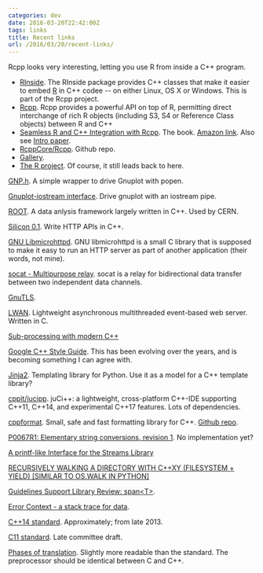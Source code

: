 ```yaml
---
categories: dev
date: 2016-03-20T22:42:00Z
tags: links
title: Recent links
url: /2016/03/20/recent-links/
---
```


Rcpp looks very interesting, letting you use R from inside a C++ program.

- [RInside](http://dirk.eddelbuettel.com/code/rinside.html). The RInside package provides C++ classes that make it easier to embed [R](https://www.r-project.org/) in C++ codee -- on either Linux, OS X or Windows. This is part of the Rcpp project.
- [Rcpp](http://www.rcpp.org/). Rcpp provides a powerful API on top of R, permitting direct interchange of rich R objects (including S3, S4 or Reference Class objects) between R and C++
- [Seamless R and C++ Integration with Rcpp](http://www.rcpp.org/book/). The book. [Amazon link](http://www.amazon.com/Seamless-Integration-Rcpp-Dirk-Eddelbuettel/dp/1461468671). Also see [Intro paper](http://dirk.eddelbuettel.com/code/rcpp/Rcpp-introduction.pdf).
- [RcppCore/Rcpp](https://github.com/RcppCore/Rcpp). Github repo.
- [Gallery](http://gallery.rcpp.org/).
- [The R project](https://www.r-project.org/). Of course, it still leads back to here.

[GNP.h](https://github.com/Voultapher/Vool/blob/master/GNP.h). A simple wrapper to drive Gnuplot with popen.

[Gnuplot-iostream interface](http://www.stahlke.org/dan/gnuplot-iostream/). Drive gnuplot with an iostream pipe.

[ROOT](https://root.cern.ch/). A data anlysis framework largely written in C++. Used by CERN.

[Silicon 0.1](http://siliconframework.org/blog/silicon-0-1.html). Write HTTP APIs in C++.

[GNU Libmicrohttpd](http://www.gnu.org/software/libmicrohttpd/). GNU libmicrohttpd is a small C library that is supposed to make it easy to run an HTTP server as part of another application (their words, not mine).

[socat - Multipurpose relay](http://www.dest-unreach.org/socat/). socat is a relay for bidirectional data transfer between two independent data channels.

[GnuTLS](http://www.gnutls.org/).

[LWAN](https://lwan.ws/). Lightweight asynchronous multithreaded event-based web server. Written in C.

[Sub-processing with modern C++](http://templated-thoughts.blogspot.in/2016/03/sub-processing-with-modern-c.html)

[Google C++ Style Guide](https://google.github.io/styleguide/cppguide.html). This has been evolving over the years, and is becoming something I can agree with.

[Jinja2](http://jinja.pocoo.org/docs/dev/). Templating library for Python. Use it as a model for a C++ template library?

[cppit/jucipp](https://github.com/cppit/jucipp). juCi++: a lightweight, cross-platform C++-IDE supporting C++11, C++14, and experimental C++17 features. Lots of dependencies.

[cppformat](http://cppformat.github.io/latest/index.html). Small, safe and fast formatting library for C++. [Github repo](https://github.com/cppformat/cppformat).

[P0067R1: Elementary string conversions, revision 1](http://www.open-std.org/jtc1/sc22/wg21/docs/papers/2016/p0067r1.html). No implementation yet?

[A printf-like Interface for the Streams Library](http://www.open-std.org/jtc1/sc22/wg21/docs/papers/2013/n3506.html)

[RECURSIVELY WALKING A DIRECTORY WITH C++XY (FILESYSTEM + YIELD) [SIMILAR TO OS.WALK IN PYTHON]](https://dany74q.wordpress.com/2016/03/11/recursively-walking-a-directory-with-cxy-filesystem-yield-similar-to-os-walk-in-python/)

[Guidelines Support Library Review: span&lt;T>](http://codexpert.ro/blog/2016/03/07/guidelines-support-library-review-spant/).

[Error Context - a stack trace for data](http://www.ilikebigbits.com/blog/2016/2/28/error-context-better-logging-with).

[C++14 standard](http://www.open-std.org/jtc1/sc22/wg21/docs/papers/2013/n3797.pdf). Approximately; from late 2013.

[C11 standard](http://www.open-std.org/jtc1/sc22/wg14/www/docs/n1570.pdf). Late committee draft.

[Phases of translation](http://en.cppreference.com/w/cpp/language/translation_phases). Slightly more readable than the standard. The preprocessor should be identical between C and C++.
